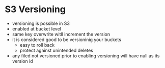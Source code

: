 # S3 Versioning

- versioning is possible in S3
- enabled at bucket level
- same key overwrite witll increment the version
- it is considered good to be versioninig your buckets
  - easy to roll back
  - protect against unintended deletes 
- any filed not versioned prior to enabling versioning will have null as its version id

